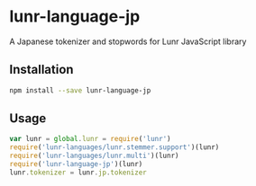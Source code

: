 lunr-language-jp
==================

A Japanese tokenizer and stopwords for Lunr JavaScript library

## Installation

```sh
npm install --save lunr-language-jp
```

## Usage

```js
var lunr = global.lunr = require('lunr')
require('lunr-languages/lunr.stemmer.support')(lunr)
require('lunr-languages/lunr.multi')(lunr)
require('lunr-language-jp')(lunr)
lunr.tokenizer = lunr.jp.tokenizer
```

